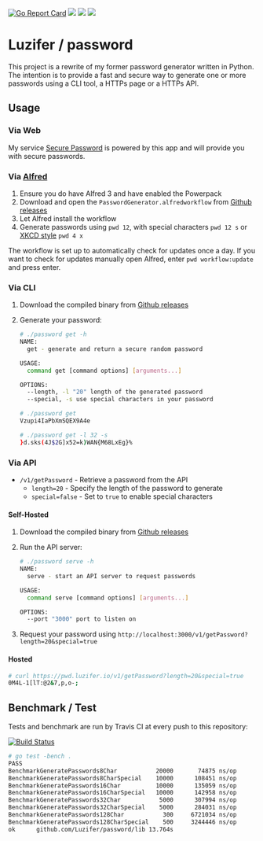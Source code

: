 [![Go Report Card](https://goreportcard.com/badge/github.com/Luzifer/password)](https://goreportcard.com/report/github.com/Luzifer/password)
![](https://badges.fyi/github/license/Luzifer/password)
![](https://badges.fyi/github/downloads/Luzifer/password)
![](https://badges.fyi/github/latest-release/Luzifer/password)

# Luzifer / password

This project is a rewrite of my former password generator written in Python. The intention is to provide a fast and secure way to generate one or more passwords using a CLI tool, a HTTPs page or a HTTPs API.

## Usage

### Via Web

My service [Secure Password](https://pwd.luzifer.io/) is powered by this app and will provide you with secure passwords.

### Via [Alfred](https://www.alfredapp.com/)

1. Ensure you do have Alfred 3 and have enabled the Powerpack
2. Download and open the `PasswordGenerator.alfredworkflow` from [Github releases](https://github.com/Luzifer/password/releases/latest)
3. Let Alfred install the workflow
4. Generate passwords using `pwd 12`, with special characters `pwd 12 s` or [XKCD style](https://xkcd.com/936/) `pwd 4 x`

The workflow is set up to automatically check for updates once a day. If you want to check for updates manually open Alfred, enter `pwd workflow:update` and press enter.

### Via CLI

1. Download the compiled binary from [Github releases](https://github.com/Luzifer/password/releases/latest)
2. Generate your password:

    ```bash
    # ./password get -h
    NAME:
      get - generate and return a secure random password

    USAGE:
      command get [command options] [arguments...]

    OPTIONS:
      --length, -l "20"	length of the generated password
      --special, -s	use special characters in your password

    # ./password get
    Vzupi4IaPbXmSQEX9A4e

    # ./password get -l 32 -s
    }d.sks(4J$2G]x52=k)WAN{M68LxEg}%
    ```

### Via API

- `/v1/getPassword` - Retrieve a password from the API
  - `length=20` - Specify the length of the password to generate
  - `special=false` - Set to `true` to enable special characters

#### Self-Hosted

1. Download the compiled binary from [Github releases](https://github.com/Luzifer/password/releases/latest)
2. Run the API server:

    ```bash
    # ./password serve -h
    NAME:
      serve - start an API server to request passwords

    USAGE:
      command serve [command options] [arguments...]

    OPTIONS:
      --port "3000"	port to listen on
    ```
3. Request your password using `http://localhost:3000/v1/getPassword?length=20&special=true`

#### Hosted

```bash
# curl https://pwd.luzifer.io/v1/getPassword?length=20&special=true
0M4L-1[lT:@2&7,p,o-;
```

## Benchmark / Test

Tests and benchmark are run by Travis CI at every push to this repository:

[![Build Status](https://travis-ci.org/Luzifer/password.svg)](https://travis-ci.org/Luzifer/password)

```bash
# go test -bench .
PASS
BenchmarkGeneratePasswords8Char           20000       74875 ns/op
BenchmarkGeneratePasswords8CharSpecial    10000      108451 ns/op
BenchmarkGeneratePasswords16Char          10000      135059 ns/op
BenchmarkGeneratePasswords16CharSpecial   10000      142958 ns/op
BenchmarkGeneratePasswords32Char           5000      307994 ns/op
BenchmarkGeneratePasswords32CharSpecial    5000      284031 ns/op
BenchmarkGeneratePasswords128Char           300     6721034 ns/op
BenchmarkGeneratePasswords128CharSpecial    500     3244446 ns/op
ok  	github.com/Luzifer/password/lib	13.764s
```
